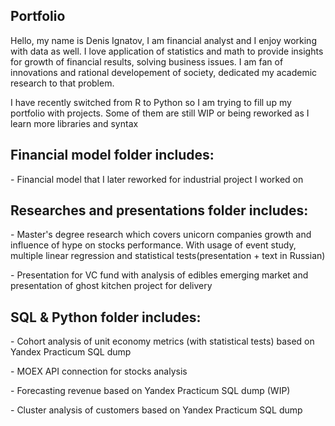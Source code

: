 ## Portfolio
Hello, my name is Denis Ignatov, I am financial analyst and I enjoy working with data as well. I love application of statistics and math to provide insights for growth of financial results, solving business issues. I am fan of innovations and rational developement of society, dedicated my academic research to that problem.
<p>I have recently switched from R to Python so I am trying to fill up my portfolio with projects. Some of them are still WIP or being reworked as I learn more libraries and syntax<p>

## Financial model folder includes:
<p>- Financial model that I later reworked for industrial project I worked on<p>
  
 
## Researches and presentations folder includes:
<p>- Master's degree research which covers unicorn companies growth and influence of hype on stocks performance. With usage of event study, multiple linear regression and statistical tests(presentation + text in Russian)<p>
<p>- Presentation for VC fund with analysis of edibles emerging market and presentation of ghost kitchen project for delivery<p>
  
  
## SQL & Python folder includes:
<p>- Cohort analysis of unit economy metrics (with statistical tests) based on Yandex Practicum SQL dump<p>
<p>- MOEX API connection for stocks analysis<p>
<p>- Forecasting revenue based on Yandex Practicum SQL dump (WIP) <p>
<p>- Cluster analysis of customers based on Yandex Practicum SQL dump<p>


  
  
